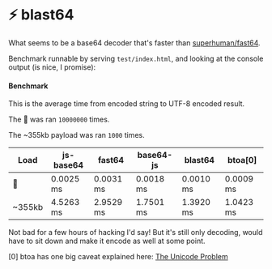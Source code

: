 # ⚡️ blast64

What seems to be a base64 decoder that's faster than [superhuman/fast64](https://github.com/superhuman/fast64).

Benchmark runnable by serving `test/index.html`, and looking at the console output (is nice, I promise):


#### Benchmark

This is the average time from encoded string to UTF-8 encoded result.

The 💓  was ran `10000000` times.

The ~355kb payload was ran `1000` times.

| Load   | js-base64  | fast64    | base64-js | blast64   | btoa[0]     |
|--------|------------|-----------|-----------|-----------|-----------|
| 💓      | 0.0025 ms  | 0.0031 ms | 0.0018 ms | 0.0010 ms | 0.0009 ms |
| ~355kb | 4.5263 ms  | 2.9529 ms | 1.7501 ms | 1.3920 ms | 1.0423 ms |

Not bad for a few hours of hacking I'd say! But it's still only decoding, would have to sit down and make it encode as well at some point.

[0] btoa has one big caveat explained here: [The Unicode Problem](https://developer.mozilla.org/en-US/docs/Web/API/WindowBase64/Base64_encoding_and_decoding#The_Unicode_Problem)
